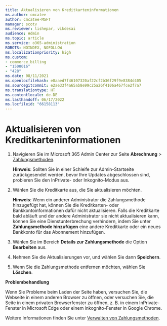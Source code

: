 ```yaml
---
title: Aktualisieren von Kreditkarteninformationen
ms.author: cmcatee
author: cmcatee-MSFT
manager: scotv
ms.reviewer: lishepar, vikdesai
audience: Admin
ms.topic: article
ms.service: o365-administration
ROBOTS: NOINDEX, NOFOLLOW
ms.localizationpriority: high
ms.custom:
- commerce_billing
- "1500016"
- "428"
ms.date: 08/11/2021
ms.openlocfilehash: e8aaed7f46107320af22cf2b36f29f9e8384d405
ms.sourcegitcommit: e2ae33f4a65ab8e99c25a26f4106a467fce2f7a7
ms.translationtype: HT
ms.contentlocale: de-DE
ms.lasthandoff: 06/17/2022
ms.locfileid: "66158113"
---
```

# <a name="update-credit-card-information"></a>Aktualisieren von Kreditkarteninformationen

1. Navigieren Sie im Microsoft 365 Admin Center zur Seite **Abrechnung** \> [Zahlungsmethoden](https://admin.microsoft.com/AdminPortal/Home?ref=PaymentMethods).

    **Hinweis**: Sollten Sie in einer Schleife zur Admin-Startseite zurückgesendet werden, bevor Ihre Updates abgeschlossen sind, probieren Sie den InPrivate- oder Inkognito-Modus aus.
  
2. Wählen Sie die Kreditkarte aus, die Sie aktualisieren möchten.

    **Hinweis**: Wenn ein anderer Administrator die Zahlungsmethode hinzugefügt hat, können Sie die Kreditkarten- oder Bankkontoinformationen dafür nicht aktualisieren. Falls die Kreditkarte bald abläuft und der andere Administrator sie nicht aktualisieren kann, können Sie eine Dienstunterbrechung verhindern, indem Sie unter **Zahlungsmethode hinzufügen** eine andere Kreditkarte oder ein neues Bankkonto für das Abonnement hinzufügen.
  
3. Wählen Sie im Bereich **Details zur Zahlungsmethode** die Option **Bearbeiten** aus.

4. Nehmen Sie die Aktualisierungen vor, und wählen Sie dann **Speichern**.

5. Wenn Sie die Zahlungsmethode entfernen möchten, wählen Sie **Löschen**.

**Problembehandlung**

Wenn Sie Probleme beim Laden der Seite haben, versuchen Sie, die Webseite in einem anderen Browser zu öffnen, oder versuchen Sie, die Seite in einem privaten Browserfenster zu öffnen, z. B. in einem InPrivate-Fenster in Microsoft Edge oder einem inkognito-Fenster in Google Chrome.

Weitere Informationen finden Sie unter [Verwalten von Zahlungsmethoden](https://docs.microsoft.com/microsoft-365/commerce/billing-and-payments/manage-payment-methods).
